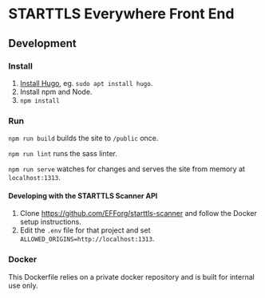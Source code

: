 # STARTTLS Everywhere Front End

## Development

### Install

1. [Install Hugo](https://gohugo.io/getting-started/installing/), eg. `sudo apt install hugo`.
2. Install npm and Node.
3. `npm install`

### Run

`npm run build` builds the site to `/public` once.

`npm run lint` runs the sass linter.

`npm run serve` watches for changes and serves the site from memory at `localhost:1313`.

#### Developing with the STARTTLS Scanner API
1. Clone https://github.com/EFForg/starttls-scanner and follow the Docker setup instructions.
2. Edit the `.env` file for that project and set `ALLOWED_ORIGINS=http://localhost:1313`.

### Docker

This Dockerfile relies on a private docker repository and is built for internal use only.
